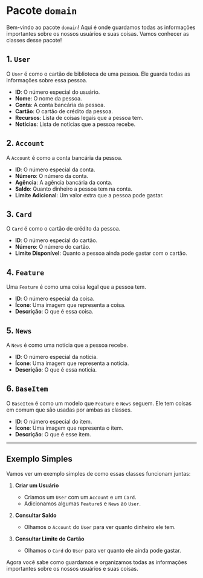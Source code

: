 # Pacote `domain`

Bem-vindo ao pacote `domain`! Aqui é onde guardamos todas as informações importantes sobre os nossos usuários e suas coisas. Vamos conhecer as classes desse pacote!

## 1. `User`

O `User` é como o cartão de biblioteca de uma pessoa. Ele guarda todas as informações sobre essa pessoa.

- **ID**: O número especial do usuário.
- **Nome**: O nome da pessoa.
- **Conta**: A conta bancária da pessoa.
- **Cartão**: O cartão de crédito da pessoa.
- **Recursos**: Lista de coisas legais que a pessoa tem.
- **Notícias**: Lista de notícias que a pessoa recebe.

## 2. `Account`

A `Account` é como a conta bancária da pessoa.

- **ID**: O número especial da conta.
- **Número**: O número da conta.
- **Agência**: A agência bancária da conta.
- **Saldo**: Quanto dinheiro a pessoa tem na conta.
- **Limite Adicional**: Um valor extra que a pessoa pode gastar.

## 3. `Card`

O `Card` é como o cartão de crédito da pessoa.

- **ID**: O número especial do cartão.
- **Número**: O número do cartão.
- **Limite Disponível**: Quanto a pessoa ainda pode gastar com o cartão.

## 4. `Feature`

Uma `Feature` é como uma coisa legal que a pessoa tem.

- **ID**: O número especial da coisa.
- **Ícone**: Uma imagem que representa a coisa.
- **Descrição**: O que é essa coisa.

## 5. `News`

A `News` é como uma notícia que a pessoa recebe.

- **ID**: O número especial da notícia.
- **Ícone**: Uma imagem que representa a notícia.
- **Descrição**: O que é essa notícia.

## 6. `BaseItem`

O `BaseItem` é como um modelo que `Feature` e `News` seguem. Ele tem coisas em comum que são usadas por ambas as classes.

- **ID**: O número especial do item.
- **Ícone**: Uma imagem que representa o item.
- **Descrição**: O que é esse item.

---

## Exemplo Simples

Vamos ver um exemplo simples de como essas classes funcionam juntas:

1. **Criar um Usuário**
   - Criamos um `User` com um `Account` e um `Card`.
   - Adicionamos algumas `Feature`s e `News` ao `User`.

2. **Consultar Saldo**
   - Olhamos o `Account` do `User` para ver quanto dinheiro ele tem.

3. **Consultar Limite do Cartão**
   - Olhamos o `Card` do `User` para ver quanto ele ainda pode gastar.

Agora você sabe como guardamos e organizamos todas as informações importantes sobre os nossos usuários e suas coisas.
